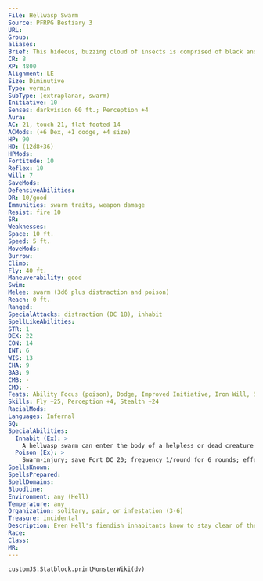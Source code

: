 ```yaml
---
File: Hellwasp Swarm
Source: PFRPG Bestiary 3
URL: 
Group: 
aliases: 
Brief: This hideous, buzzing cloud of insects is comprised of black and yellow wasps with hungry red eyes.
CR: 8
XP: 4800
Alignment: LE
Size: Diminutive
Type: vermin
SubType: (extraplanar, swarm)
Initiative: 10
Senses: darkvision 60 ft.; Perception +4
Aura: 
AC: 21, touch 21, flat-footed 14
ACMods: (+6 Dex, +1 dodge, +4 size)
HP: 90
HD: (12d8+36)
HPMods: 
Fortitude: 10
Reflex: 10
Will: 7
SaveMods: 
DefensiveAbilities: 
DR: 10/good
Immunities: swarm traits, weapon damage
Resist: fire 10
SR: 
Weaknesses: 
Space: 10 ft.
Speed: 5 ft.
MoveMods: 
Burrow: 
Climb: 
Fly: 40 ft.
Maneuverability: good
Swim: 
Melee: swarm (3d6 plus distraction and poison)
Reach: 0 ft.
Ranged: 
SpecialAttacks: distraction (DC 18), inhabit
SpellLikeAbilities: 
STR: 1
DEX: 22
CON: 14
INT: 6
WIS: 13
CHA: 9
BAB: 9
CMB: -
CMD: -
Feats: Ability Focus (poison), Dodge, Improved Initiative, Iron Will, Skill Focus (Perception), Toughness
Skills: Fly +25, Perception +4, Stealth +24
RacialMods: 
Languages: Infernal
SQ: 
SpecialAbilities:
  Inhabit (Ex): >
    A hellwasp swarm can enter the body of a helpless or dead creature by crawling into its mouth and other orifices. Inhabiting a body requires 1 minute, and the victim must be Small, Medium, or Large. The swarm can abandon the body at any time as a full-round action. Any attack against the host deals half damage to the hellwasp swarm as well, although the swarm's DR, resistances, and immunities may negate some or all of this damage.  When a hellwasp swarm inhabits a dead body, it effectively transforms the corpse into a zombie of the appropriate size under the swarm's control. If a hellwasp swarm inhabits a living victim, it can neutralize the effects of its own poison and control the victim's movement and actions as if using dominate monster. Hellwasps quickly consume a living victim, dealing 2d4 points of Constitution damage per hour.  A hellwasp-inhabited creature is easy to spot, since its skin crawls with the forms of the insects inside. A swarm can attempt a Disguise check to conceal its inhabitation of a host, with a -4 penalty if currently inhabiting a Small host.  A remove disease or heal spell cast on an inhabited victim forces the hellwasp swarm to abandon its host.
  Poison (Ex): >
    Swarm-injury; save Fort DC 20; frequency 1/round for 6 rounds; effect 1d6 Dex; cure 2 consecutive saves.
SpellsKnown: 
SpellsPrepared: 
SpellDomains: 
Bloodline: 
Environment: any (Hell)
Temperature: any
Organization: solitary, pair, or infestation (3-6)
Treasure: incidental
Description: Even Hell's fiendish inhabitants know to stay clear of the maddening buzz of hellwasp swarms. While individual hellwasps are mindless, when swarmed together they gain a hive mind that torments the living and the dead alike. Sages and diabolists argue as to why this happens, but a favored explanation is that all hellwasps contain the dispersed soul of some greater devil, scattered and imprisoned by his rivals for infractions lost to mortal knowledge.  Though intelligent, these swarms are often difficult to understand and reason with. A hellwasp swarm can speak in a fashion with its myriad droning wings. The chatter is often little more than repetitive mantras of insults and the voicing of the twisted and base desires of the swarm. A hellwasp swarm has little use for reason, diplomacy, or discourse in other circumstances, for its desires are as savage as its home plane.
Race: 
Class: 
MR: 
---
```

```dataviewjs
customJS.Statblock.printMonsterWiki(dv)
```
